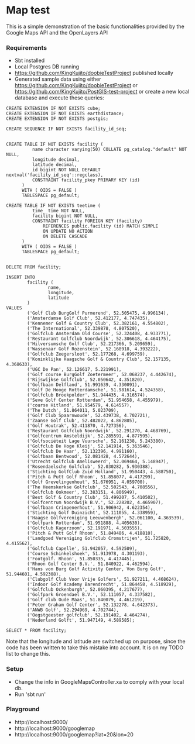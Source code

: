 # Map test
This is a simple demonstration of the basic functionalities provided by the Google Maps API and the OpenLayers API

### Requirements
- Sbt installed
- Local Postgres DB running
- https://github.com/KingKujito/doobieTestProject published locally
- Generated sample data using either https://github.com/KingKujito/doobieTestProject or https://github.com/KingKujito/PostGIS-test-project or create a new local database and execute these queries:
```
CREATE EXTENSION IF NOT EXISTS cube;
CREATE EXTENSION IF NOT EXISTS earthdistance;
CREATE EXTENSION IF NOT EXISTS postgis;

CREATE SEQUENCE IF NOT EXISTS facility_id_seq;


CREATE TABLE IF NOT EXISTS facility (
		  name character varying(50) COLLATE pg_catalog."default" NOT NULL,
		  longitude decimal,
		  latitude decimal,
		  id bigint NOT NULL DEFAULT nextval('facility_id_seq'::regclass),
		  CONSTRAINT facility_pkey PRIMARY KEY (id)
	  )
	  WITH ( OIDS = FALSE )
	  TABLESPACE pg_default;

CREATE TABLE IF NOT EXISTS teetime (
		  time_ time NOT NULL,
		  facility bigint NOT NULL,
		  CONSTRAINT facility FOREIGN KEY (facility)
			  REFERENCES public.facility (id) MATCH SIMPLE
			  ON UPDATE NO ACTION
			  ON DELETE CASCADE
	  )
	  WITH ( OIDS = FALSE )
	  TABLESPACE pg_default;


DELETE FROM facility;

INSERT INTO
        facility (
                name,
                longitude,
                latitude
        )
VALUES
        ('Golf Club BurgGolf Purmerend', 52.505475, 4.996134),
        ('Amsterdamse Golf Club', 52.412177, 4.747435),
        ('Kennemer Golf & Country Club', 52.382161, 4.554802),
        ('The International', 52.339878, 4.807520),
        ('Golfclub Amsterdam Old Course', 52.324408, 4.933771),
        ('Restaurant Golfclub Noordwijk', 52.306618, 4.464175),
        ('Hilversumsche Golf Club', 52.217366, 5.209659),
        ('Wassenaar Golf Rozenstein', 52.168918, 4.393222),
        ('Golfclub Zeegersloot', 52.177268, 4.699759),
        ('Koninklijke Haagsche Golf & Country Club', 52.157135, 4.368633),
        ('UGC De Pan', 52.126617, 5.221991),
        ('Golf course BurgGolf Zoetermeer', 52.068237, 4.442674),
        ('Rijswijkse Golfclub', 52.050642, 4.351820),
        ('Golfbaan Delfland', 51.991639, 4.330091),
        ('Golf De Hooge Rotterdamsche', 51.981614, 4.524358),
        ('Golfclub Broekpolder', 51.944435, 4.316574),
        ('Seve Golf Center Rotterdam', 51.954658, 4.455979),
        ('course Hitland', 51.954579, 4.614557),
        ('The Dutch', 51.864011, 5.023709),
        ('Golf Club Spaarnwoude', 52.439738, 4.702721),
        ('Zaanse Golf Club', 52.482022, 4.862805),
        ('Golf Houtrak', 52.411870, 4.727356),
        ('Restaurant Golfclub Noordwijk', 52.291270, 4.468769),
        ('Golfcentrum Amsteldijk', 52.285591, 4.877595),
        ('Golfsociëteit Lage Vuursche', 52.161238, 5.243380),
        ('Golfclub De Hoge Kleij', 52.141914, 5.363546),
        ('Golfclub De Haar', 52.132396, 4.991160),
        ('Golfbaan Bentwoud', 52.081428, 4.572644),
        ('Utrecht Golfclub Amelisweerd', 52.069464, 5.148947),
        ('Rosendaelsche Golfclub', 52.030282, 5.930388),
        ('Stichting GolfClub Zuid Holland', 51.950443, 4.588750),
        ('Pitch & Putt Golf Rhoon', 51.858077, 4.417299),
        ('Golf Grevelingenhout', 51.676951, 4.059700),
        ('The Heemskerkse Golfclub', 52.502543, 4.708556),
        ('Golfclub Ookmeer', 52.383151, 4.806949),
        ('Best Golf & Country Club', 51.499207, 5.410502),
        ('Golfcentrum Noordwijk B.V.', 52.228202, 4.465907),
        ('Golfbaan Crimpenerhout', 51.906942, 4.622354),
        ('Stichting Golf Duinzicht', 52.111055, 4.338959),
        ('Haagse Golfvereniging Leeuwenbergh', 52.061100, 4.363539),
        ('Golfpark Rotterdam', 51.951888, 4.405630),
        ('Golfclub Kagerzoom', 52.191971, 4.503555),
        ('Pitch & Putt Golf Rhoon', 51.849486, 4.418810),
        ('Landgoed Vereniging Golfclub Cromstrijen', 51.725820, 4.415562),
        ('Golfclub Capelle', 51.942057, 4.592509),
        ('Course Schinkelshoek', 51.913978, 4.301193),
        ('Footgolf. Rhoon', 51.850335, 4.417445),
        ('Rhoon Golf Center B.V.', 51.840922, 4.462594),
        ('Hans von Burg Golf Activity Center, Von Burg Golf', 51.944601, 4.592308),
        ('Clubgolf Club Voor Vrije Golfers', 51.927211, 4.468624),
        ('Indoor Golf Academy Barendrecht', 51.864458, 4.518929),
        ('Golfclub Ockenburgh', 52.060395, 4.217677),
        ('Golfpark Groendael B.V.', 52.111057, 4.337582),
        ('Golf club Oude Maas', 51.840079, 4.461219),
        ('Peter Graham Golf Center', 52.132278, 4.642373),
        ('ANWB Golf', 52.294969, 4.702744),
        ('Oegstgeester golfclub', 52.191402, 4.464274),
        ('Nederland Golft', 51.947149, 4.589585);
		
SELECT * FROM facility;
```
Note that the longitude and latitude are switched up on purpose, since the code has been written to take this mistake into account. It is on my TODO list to change this.

### Setup
- Change the info in GoogleMapsController.xa to comply with your local db.
- Run 'sbt run'

### Playground
- http://localhost:9000/
- http://localhost:9000/googlemap
- http://localhost:9000/googlemap?lat=20&lon=20
